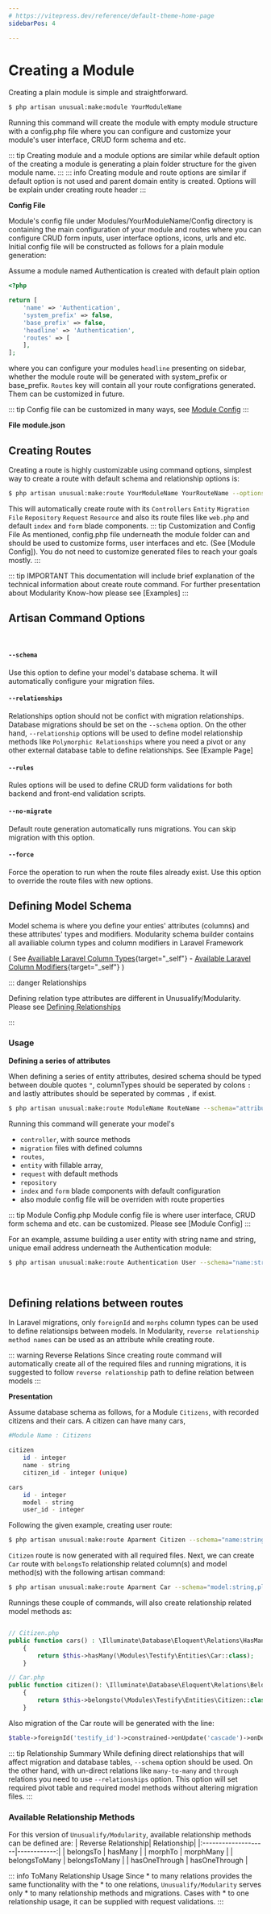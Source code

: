 ```yaml
---
# https://vitepress.dev/reference/default-theme-home-page
sidebarPos: 4

---
```

# Creating a Module

Creating a plain module is simple and straightforward.

```sh
$ php artisan unusual:make:module YourModuleName
```
Running this command will create the module with empty module structure with a config.php file where you can configure and customize your module's user interface, CRUD form schema and etc.

::: tip
Creating module and a module options are similar while default option of the creating a module is generating a plain folder structure for the given module name.
:::
::: info
Creating module and route options are similar if default option is not used and parent domain entity is created. Options will be explain under creating route header
:::

**Config File**

Module's config file under Modules/YourModuleName/Config directory is containing the main configuration of your module and routes where you can configure CRUD form inputs, user interface options, icons, urls and etc. Initial config file will be constructed as follows for a plain module generation:

Assume a module named Authentication is created with default plain option
```php
<?php

return [
    'name' => 'Authentication',
    'system_prefix' => false,
    'base_prefix' => false,
    'headline' => 'Authentication',
    'routes' => [
    ],
];

```
where you can configure your modules `headline` presenting on sidebar, whether the module route will be generated with system_prefix or base_prefix. ``Routes`` key will contain all your route configrations generated. Them can be customized in future.

::: tip
Config file can be customized in many ways, see [Module Config](/)
:::
<br/>

**File module.json**


## Creating Routes
Creating a route is highly customizable using command options, simplest way to create a route with default schema and relationship options is:
```sh
$ php artisan unusual:make:route YourModuleName YourRouteName --options*
```
This will automatically create route with its `Controllers` `Entity` `Migration File` `Repository` `Request` `Resource` and also its route files like `web.php` and default ``index`` and ``form`` blade components.
::: tip Customization and Config File
As mentioned, config.php file underneath the module folder can and should be used to customize forms, user interfaces and etc. (See [Module Config]). You do not need to customize generated files to reach your goals mostly.
:::


::: tip IMPORTANT
This documentation will include brief explanation of the technical information about create route command. For further presentation about Modularity Know-how please see [Examples]
:::

## Artisan Command Options
<br/>

#### `--schema`
Use this option to define your model's database schema. It will automatically configure your migration files. 
#### `--relationships`
Relationships option should not be confict with migration relationships. Database migrations should be set on the `--schema` option. On the other hand, `--relationship` options will be used to define model relationship methods like `Polymorphic Relationships` where you need a pivot or any other external database table to define relationships. See [Example Page]
#### `--rules`
Rules options will be used to define CRUD form validations for both backend and front-end validation scripts. 
#### `--no-migrate`
Default route generation automatically runs migrations. You can skip migration with this option.
#### `--force`
Force the operation to run when the route files already exist. Use this option to override the route files with new options.

## Defining Model Schema
Model schema is where you define your enties' attributes (columns) and these attributes' types and modifiers. Modularity schema builder contains all availiable column types and column modifiers in Laravel Framework

( See [Availiable Laravel Column Types](https://laravel.com/docs/11.x/migrations#available-column-types){target="_self"} -  [Available Laravel Column Modifiers](https://laravel.com/docs/11.x/migrations#column-modifiers){target="_self"} )

::: danger Relationships

Defining relation type attributes are different in Unusualify/Modularity. Please see [Defining Relationships](#defining-relations-between-routes)

:::

### Usage

**Defining a series of attributes**

When defining a series of entity attributes, desired schema should be typed between double quotes `"`, columnTypes should be seperated by colons `:` and lastly attributes should be seperated by commas `,` if exist.

```sh
$ php artisan unusual:make:route ModuleName RouteName --schema="attributeName:columnType#1:columnType#2,attributeName#2:...columnType#:..columnModifiers#"
```
Running this command will generate your model's 
 - `controller`, with source methods
 - `migration` files with defined columns
 - `routes`,
 - `entity` with fillable array,
 - `request` with default methods
 - `repository`
 - `index` and `form` blade components with default configuration
 - also module config file will be overriden with route properties 
  
::: tip Module Config.php
Module config file is where user interface, CRUD form schema and etc. can be customized. Please see [Module Config]
:::

For an example, assume building a user entity with string name and string, unique email address underneath the Authentication module:
```sh
$ php artisan unusual:make:route Authentication User --schema="name:string,email:string:unique"
```


<br/>

## **Defining relations between routes**

In Laravel migrations, only `foreignId` and `morphs` column types can be used to define relationsips between models. In Modularity, `reverse relationship method names` can be used as an attribute while creating route. 

::: warning Reverse Relations
Since creating route command will automatically create all of the required files and running migrations, it is suggested to follow `reverse relationship` path to define relation between models
:::

**Presentation**

Assume database schema as follows, for a Module `Citizens`, with recorded citizens and their cars. A citizen can have many cars,

```sh
#Module Name : Citizens

citizen
    id - integer
    name - string
    citizen_id - integer (unique)

cars
    id - integer
    model - string
    user_id - integer
```

Following the given example, creating user route:
```sh
$ php artisan unusual:make:route Aparment Citizen --schema="name:string,citizen_id:integer:unique"
```
`Citizen` route is now generated with all required files. Next, we can create `Car` route with `belongsTo` relationship related column(s) and model method(s) with the following artisan command:
```sh
$ php artisan unusual:make:route Aparment Car --schema="model:string,plate:string:unique,citizen:belongsTo"
```
Runnings these couple of commands, will also create relationship related model methods as:
```php

// Citizen.php
public function cars() : \Illuminate\Database\Eloquent\Relations\HasMany
	{
		return $this->hasMany(\Modules\Testify\Entities\Car::class);
	}

// Car.php
public function citizen(): \Illuminate\Database\Eloquent\Relations\BelongsTo
    {
        return $this->belongsto(\Modules\Testify\Entities\Citizen::class, 'citizen_id', 'id')
    }
```

Also migration of the Car route will be generated with the line:
```php
$table->foreignId('testify_id')->constrained->onUpdate('cascade')->onDelete('cascade');
```


::: tip Relationship Summary
While defining direct relationships that will affect migration and database tables, `--schema` option should be used. On the other hand, with un-direct relations like `many-to-many` and `through` relations you need to use `--relationships` option. This option will set required pivot table and required model methods without altering migration files.
:::

### Available Relationship Methods
For this version of `Unusualify/Modularity`, available relationship methods can be defined are:
| Reverse Relationship| Relationship|
|:--------------------|------------:|
| belongsTo           | hasMany     |
| morphTo            | morphMany      |
| belongsToMany           | belongsToMany      |
| hasOneThrough           | hasOneThrough      |

::: info ToMany Relationship Usage
Since * to many relations provides the same functionality with the * to one relations, `Unusualify/Modularity` serves only * to many relationship methods and migrations. Cases with * to one relationship usage, it can be supplied with request validations.
:::
